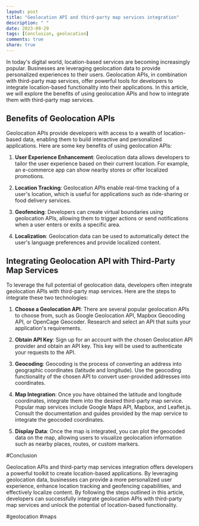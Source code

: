 ```yaml
---
layout: post
title: "Geolocation API and third-party map services integration"
description: " "
date: 2023-09-29
tags: [Conclusion, geolocation]
comments: true
share: true
---
```


In today's digital world, location-based services are becoming increasingly popular. Businesses are leveraging geolocation data to provide personalized experiences to their users. Geolocation APIs, in combination with third-party map services, offer powerful tools for developers to integrate location-based functionality into their applications. In this article, we will explore the benefits of using geolocation APIs and how to integrate them with third-party map services.

## Benefits of Geolocation APIs

Geolocation APIs provide developers with access to a wealth of location-based data, enabling them to build interactive and personalized applications. Here are some key benefits of using geolocation APIs:

1. **User Experience Enhancement**: Geolocation data allows developers to tailor the user experience based on their current location. For example, an e-commerce app can show nearby stores or offer localized promotions.

2. **Location Tracking**: Geolocation APIs enable real-time tracking of a user's location, which is useful for applications such as ride-sharing or food delivery services.

3. **Geofencing**: Developers can create virtual boundaries using geolocation APIs, allowing them to trigger actions or send notifications when a user enters or exits a specific area.

4. **Localization**: Geolocation data can be used to automatically detect the user's language preferences and provide localized content.

## Integrating Geolocation API with Third-Party Map Services

To leverage the full potential of geolocation data, developers often integrate geolocation APIs with third-party map services. Here are the steps to integrate these two technologies:

1. **Choose a Geolocation API**: There are several popular geolocation APIs to choose from, such as Google Geolocation API, Mapbox Geocoding API, or OpenCage Geocoder. Research and select an API that suits your application's requirements.

2. **Obtain API Key**: Sign up for an account with the chosen Geolocation API provider and obtain an API key. This key will be used to authenticate your requests to the API.

3. **Geocoding**: Geocoding is the process of converting an address into geographic coordinates (latitude and longitude). Use the geocoding functionality of the chosen API to convert user-provided addresses into coordinates.

4. **Map Integration**: Once you have obtained the latitude and longitude coordinates, integrate them into the desired third-party map service. Popular map services include Google Maps API, Mapbox, and Leaflet.js. Consult the documentation and guides provided by the map service to integrate the geocoded coordinates.

5. **Display Data**: Once the map is integrated, you can plot the geocoded data on the map, allowing users to visualize geolocation information such as nearby places, routes, or custom markers.

#Conclusion

Geolocation APIs and third-party map services integration offers developers a powerful toolkit to create location-based applications. By leveraging geolocation data, businesses can provide a more personalized user experience, enhance location tracking and geofencing capabilities, and effectively localize content. By following the steps outlined in this article, developers can successfully integrate geolocation APIs with third-party map services and unlock the potential of location-based functionality.

#geolocation #maps